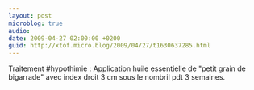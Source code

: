```yaml
---
layout: post
microblog: true
audio: 
date: 2009-04-27 02:00:00 +0200
guid: http://xtof.micro.blog/2009/04/27/t1630637285.html
---
```

Traitement #hypothimie : Application huile essentielle de "petit grain de bigarrade" avec index droit 3 cm sous le nombril pdt 3 semaines.
